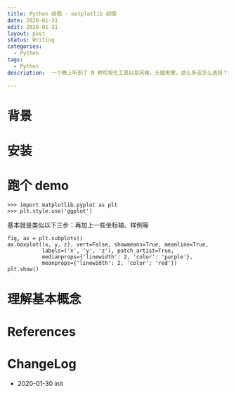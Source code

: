```yaml
---
title: Python 绘图 - matplotlib 初探
date: 2020-01-31
edit: 2020-01-31
layout: post
status: Writing
categories:
  - Python
tags:
  - Python
description:  一个晚上听到了 N 种可视化工具以及风格，头脑发蒙，这么多该怎么选择？想到也许真应该从工具创作的渊源出发去了解背景，然后找应用场景。所以开始挨个工具了解一下，本文主要是 matplotlib

---
```


# 背景

# 安装

# 跑个 demo


```
>>> import matplotlib.pyplot as plt
>>> plt.style.use('ggplot')
```

基本就是类似以下三步：再加上一些坐标轴、样例等

```
fig, ax = plt.subplots()
ax.boxplot((x, y, z), vert=False, showmeans=True, meanline=True,
           labels=('x', 'y', 'z'), patch_artist=True,
           medianprops={'linewidth': 2, 'color': 'purple'},
           meanprops={'linewidth': 2, 'color': 'red'})
plt.show()

```

# 理解基本概念

# References

# ChangeLog
- 2020-01-30 init